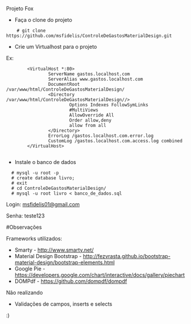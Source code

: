 Projeto Fox


* Faça o clone do projeto 

```
    # git clone https://github.com/msfidelis/ControleDeGastosMaterialDesign.git
```

* Crie um Virtualhost para o projeto 

Ex: 
```
        <VirtualHost *:80>
                ServerName gastos.localhost.com
                ServerAlias www.gastos.localhost.com
                DocumentRoot /var/www/html/ControleDeGastosMaterialDesign/
                <Directory /var/www/html/ControleDeGastosMaterialDesign//>
                        Options Indexes FollowSymLinks
                        #MultiViews
                        AllowOverride All
                        Order allow,deny
                        allow from all
                </Directory>
                ErrorLog /gastos.localhost.com.error.log
                CustomLog /gastos.localhost.com.access.log combined
        </VirtualHost>


```

* Instale o banco de dados 

``` 
  # mysql -u root -p
  # create database livro;
  # exit
  # cd ControleDeGastosMaterialDesign/
  # mysql -u root livro < banco_de_dados.sql

```
Login: msfidelis01@gmail.com

Senha: teste123 


#Observações

Frameworks utilizados:
* Smarty - http://www.smarty.net/
* Material Design Bootstrap - http://fezvrasta.github.io/bootstrap-material-design/bootstrap-elements.html
* Google Pie - https://developers.google.com/chart/interactive/docs/gallery/piechart
* DOMPdf - https://github.com/dompdf/dompdf

 Não realizando
*  Validações de campos, inserts e selects


:)
